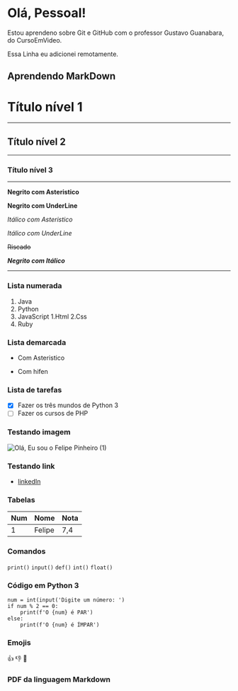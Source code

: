 # Olá, Pessoal!
 Estou aprendeno sobre Git e GitHub com o professor Gustavo Guanabara, do CursoEmVideo.

 Essa Linha eu adicionei remotamente.
 ## Aprendendo MarkDown
 # Título nível 1
---
## Título nível 2
***
### Título nível 3
---
**Negrito com Asteristico** 

__Negrito com UnderLine__

*Itálico com Asteristico* 

_Itálico com UnderLine_

~~Riscado~~

__*Negrito com Itálico*__

---
### Lista numerada
1. Java
2. Python
3. JavaScript
   1.Html
   2.Css
4. Ruby

### Lista demarcada
* Com Asteristico
- Com hifen

### Lista de tarefas
- [x] Fazer os três mundos de Python 3
- [ ] Fazer os cursos de PHP

### Testando imagem
![Olá, Eu sou o Felipe Pinheiro (1)](https://github.com/gustavoguanabara/git-github/assets/113048688/dc193505-1066-4173-9afd-1b2ffc14766b)

### Testando link
- [linkedIn](https://www.linkedin.com/in/felipe-pinheiro-002427250/)

### Tabelas
Num|Nome|Nota
---|---|---
1|Felipe|7,4

### Comandos
`print()`
`input()`
`def()`
`int()`
`float()`

### Código em Python 3
```
num = int(input('Digite um número: ')
if num % 2 == 0:
    print(f'O {num} é PAR')
else:
    print(f'O {num} é ÍMPAR')
```

### Emojis
👍 
👎 
🎲 

### PDF da linguagem Markdown
